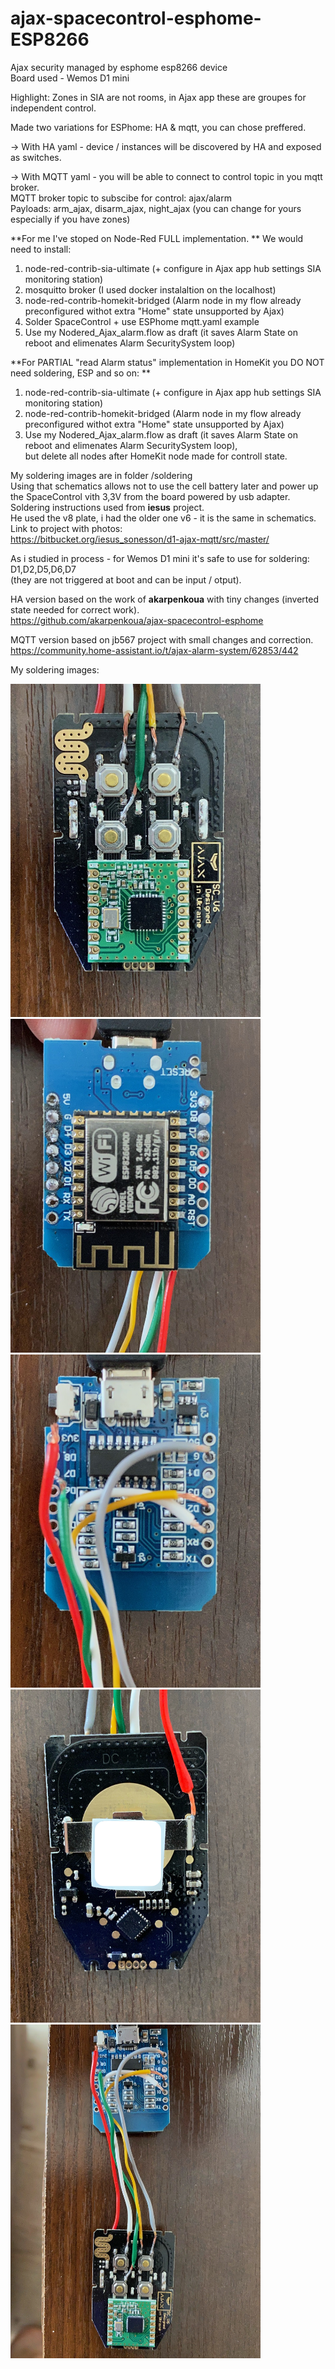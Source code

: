 # ajax-spacecontrol-esphome-ESP8266  
Ajax security managed by esphome esp8266 device  
Board used - Wemos D1 mini  

Highlight: Zones in SIA are not rooms, in Ajax app these are groupes for independent control.  

Made two variations for ESPhome: HA & mqtt, you can chose preffered.  

-> With HA yaml - device / instances will be discovered by HA and exposed as switches.  

-> With MQTT yaml - you will be able to connect to control topic in you mqtt broker.  
MQTT broker topic to subscibe for control: ajax/alarm  
Payloads: arm_ajax, disarm_ajax, night_ajax (you can change for yours especially if you have zones)  

**For me I've stoped on Node-Red FULL implementation.  **
We would need to install:  
1. node-red-contrib-sia-ultimate (+ configure in Ajax app hub settings SIA monitoring station)  
2. mosquitto broker (I used docker instalaltion on the localhost)
3. node-red-contrib-homekit-bridged (Alarm node in my flow already preconfigured withot extra "Home" state unsupported by Ajax)
4. Solder SpaceControl + use ESPhome mqtt.yaml example  
5. Use my Nodered_Ajax_alarm.flow as draft (it saves Alarm State on reboot and elimenates Alarm SecuritySystem loop)  

**For PARTIAL "read Alarm status" implementation in HomeKit you DO NOT need soldering, ESP and so on:  **
1. node-red-contrib-sia-ultimate (+ configure in Ajax app hub settings SIA monitoring station)  
3. node-red-contrib-homekit-bridged (Alarm node in my flow already preconfigured withot extra "Home" state unsupported by Ajax)
5. Use my Nodered_Ajax_alarm.flow as draft (it saves Alarm State on reboot and elimenates Alarm SecuritySystem loop),   
but delete all nodes after HomeKit node made for controll state.

My soldering images are in folder /soldering  
Using that schematics allows not to use the cell battery later and power up the SpaceControl vith 3,3V from the board powered by usb adapter.  
Soldering instructions used from **iesus** project.  
He used the v8 plate, i had the older one v6 - it is the same in schematics.  
Link to project with photos:  
https://bitbucket.org/iesus_sonesson/d1-ajax-mqtt/src/master/  

As i studied in process - for Wemos D1 mini it's safe to use for soldering: D1,D2,D5,D6,D7  
(they are not triggered at boot and can be input / otput). 

HA version based on the work of **akarpenkoua** with tiny changes (inverted state needed for correct work).  
https://github.com/akarpenkoua/ajax-spacecontrol-esphome  

MQTT version based on jb567 project with small changes and correction.  
https://community.home-assistant.io/t/ajax-alarm-system/62853/442    

My soldering images:  

<img src="/soldering/1.jpeg" width="400"/>
<img src="/soldering/2.jpeg" width="400"/>
<img src="/soldering/3.jpeg" width="400"/>
<img src="/soldering/4.jpeg" width="400"/>
<img src="/soldering/5.jpeg" width="400"/>
